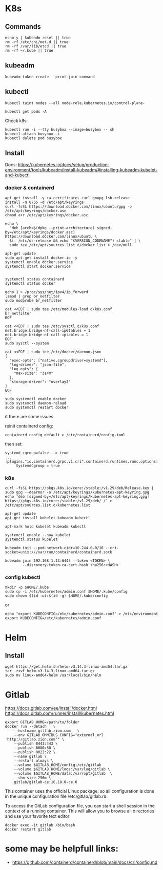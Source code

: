 # K8s

## Commands

```
echo y | kubeadm reset || true
rm -rf /etc/cni/net.d || true
rm -rf /var/lib/etcd || true
rm -rf ~/.kube || true
```

## kubeadm

```
kubeadm token create --print-join-command
```

## kubectl

```
kubectl taint nodes --all node-role.kubernetes.io/control-plane-
```

```
kubectl get pods -A
```

Check k8s:

```
kubectl run -i --tty busybox --image=busybox -- sh
kubectl attach busybox -i
kubectl delete pod busybox
```


## Install 

Docs: https://kubernetes.io/docs/setup/production-environment/tools/kubeadm/install-kubeadm/#installing-kubeadm-kubelet-and-kubectl

### docker & containerd

```
apt-get install -y ca-certificates curl gnupg lsb-release
install -m 0755 -d /etc/apt/keyrings
curl -fsSL https://download.docker.com/linux/ubuntu/gpg -o /etc/apt/keyrings/docker.asc
chmod a+r /etc/apt/keyrings/docker.asc

echo \
  "deb [arch=$(dpkg --print-architecture) signed-by=/etc/apt/keyrings/docker.asc] https://download.docker.com/linux/ubuntu \
  $(. /etc/os-release && echo "$VERSION_CODENAME") stable" | \
  sudo tee /etc/apt/sources.list.d/docker.list > /dev/null

apt-get update
sudo apt-get install docker.io -y
systemctl enable docker.service
systemctl start docker.service


systemctl status containerd
systemctl status docker

echo 1 > /proc/sys/net/ipv4/ip_forward
lsmod | grep br_netfilter
sudo modprobe br_netfilter

cat <<EOF | sudo tee /etc/modules-load.d/k8s.conf
br_netfilter
EOF

cat <<EOF | sudo tee /etc/sysctl.d/k8s.conf
net.bridge.bridge-nf-call-ip6tables = 1
net.bridge.bridge-nf-call-iptables = 1
EOF
sudo sysctl --system

cat <<EOF | sudo tee /etc/docker/daemon.json
{
  "exec-opts": ["native.cgroupdriver=systemd"],
  "log-driver": "json-file",
  "log-opts": {
    "max-size": "314m"
  },
  "storage-driver": "overlay2"
}
EOF

sudo systemctl enable docker
sudo systemctl daemon-reload
sudo systemctl restart docker

```

if there are some issues:

reinit containerd config:
```
containerd config default > /etc/containerd/config.toml
```
then set:
```
systemd_cgroup=false --> true
...
[plugins."io.containerd.grpc.v1.cri".containerd.runtimes.runc.options]
     SystemdCgroup = true
```

### k8s

```
curl -fsSL https://pkgs.k8s.io/core:/stable:/v1.29/deb/Release.key | sudo gpg --dearmor -o /etc/apt/keyrings/kubernetes-apt-keyring.gpg
echo 'deb [signed-by=/etc/apt/keyrings/kubernetes-apt-keyring.gpg] https://pkgs.k8s.io/core:/stable:/v1.29/deb/ /' > /etc/apt/sources.list.d/kubernetes.list

apt-get update
apt-get install kubelet kubeadm kubectl

apt-mark hold kubelet kubeadm kubectl

systemctl enable --now kubelet
systemctl status kubelet

kubeadm init --pod-network-cidr=10.244.0.0/16 --cri-socket=unix:///var/run/containerd/containerd.sock

kubeadm join 192.168.1.13:6443 --token <TOKEN> \
        --discovery-token-ca-cert-hash sha256:<HASH>

```

### config kubectl

```
mkdir -p $HOME/.kube
sudo cp -i /etc/kubernetes/admin.conf $HOME/.kube/config
sudo chown $(id -u):$(id -g) $HOME/.kube/config
```
or 
```
echo "export KUBECONFIG=/etc/kubernetes/admin.conf" > /etc/environment
export KUBECONFIG=/etc/kubernetes/admin.conf
```

# Helm

## Install

```
wget https://get.helm.sh/helm-v3.14.3-linux-amd64.tar.gz
tar -zxvf helm-v3.14.3-linux-amd64.tar.gz
sudo mv linux-amd64/helm /usr/local/bin/helm
```

# Gitlab

https://docs.gitlab.com/ee/install/docker.html
https://docs.gitlab.com/runner/install/kubernetes.html

```
export GITLAB_HOME=/path/to/folder
docker run --detach   \
    --hostname gitlab.zion.com   \
    --env GITLAB_OMNIBUS_CONFIG="external_url 'http://gitlab.zion.com'" \
    --publish 8443:443 \
    --publish 8080:80 \
    --publish 8022:22 \
    --name gitlab \
    --restart always \
    --volume $GITLAB_HOME/config:/etc/gitlab
    --volume $GITLAB_HOME/logs:/var/log/gitlab \
    --volume $GITLAB_HOME/data:/var/opt/gitlab  \
    --shm-size 256m \
    gitlab/gitlab-ce:16.10.0-ce.0
```

This container uses the official Linux package, so all configuration is done in the unique configuration file /etc/gitlab/gitlab.rb.

To access the GitLab configuration file, you can start a shell session in the context of a running container. This will allow you to browse all directories and use your favorite text editor:

```
docker exec -it gitlab /bin/bash
docker restart gitlab
```

# some may be helpfull links:

* https://github.com/containerd/containerd/blob/main/docs/cri/config.md
